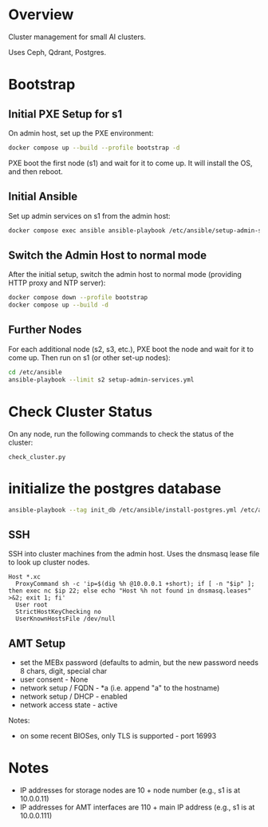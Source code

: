 # Overview

Cluster management for small AI clusters.

Uses Ceph, Qdrant, Postgres.

# Bootstrap

## Initial PXE Setup for s1

On admin host, set up the PXE environment:

```sh
docker compose up --build --profile bootstrap -d
```

PXE boot the first node (s1) and wait for it to come up.  It will install the OS, and then reboot.

## Initial Ansible

Set up admin services on s1 from the admin host:

```sh
docker compose exec ansible ansible-playbook /etc/ansible/setup-admin-services.yml
```

## Switch the Admin Host to normal mode

After the initial setup, switch the admin host to normal mode (providing HTTP proxy and NTP server):

```sh
docker compose down --profile bootstrap
docker compose up --build -d
```

## Further Nodes

For each additional node (s2, s3, etc.), PXE boot the node and wait for it to come up.  Then run on s1 (or other
set-up nodes):

```sh
cd /etc/ansible
ansible-playbook --limit s2 setup-admin-services.yml
```

# Check Cluster Status

On any node, run the following commands to check the status of the cluster:

    check_cluster.py

# initialize the postgres database

```sh
ansible-playbook --tag init_db /etc/ansible/install-postgres.yml /etc/ansible/install-etcd-leader-election.yml
```

## SSH

SSH into cluster machines from the admin host.  Uses the dnsmasq lease file to look up cluster nodes.

```
Host *.xc
  ProxyCommand sh -c 'ip=$(dig %h @10.0.0.1 +short); if [ -n "$ip" ]; then exec nc $ip 22; else echo "Host %h not found in dnsmasq.leases" >&2; exit 1; fi'
  User root
  StrictHostKeyChecking no
  UserKnownHostsFile /dev/null
```

## AMT Setup

- set the MEBx password (defaults to admin, but the new password needs 8 chars, digit, special char
- user consent - None
- network setup / FQDN - *a (i.e. append "a" to the hostname)
- network setup / DHCP - enabled 
- network access state - active

Notes:

- on some recent BIOSes, only TLS is supported - port 16993

# Notes

- IP addresses for storage nodes are 10 + node number (e.g., s1 is at 10.0.0.11)
- IP addresses for AMT interfaces are 110 + main IP address (e.g., s1 is at 10.0.0.111)
